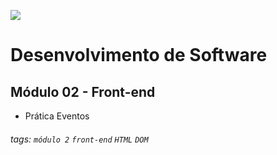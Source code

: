 ![](https://i.imgur.com/xG74tOh.png)

# Desenvolvimento de Software

## Módulo 02 - Front-end

- Prática Eventos

###### tags: `módulo 2` `front-end` `HTML` `DOM`
